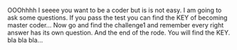 OOOhhhh I seeee you want to be a coder but is is not easy. I am going to ask some questions. If you pass the test you can find the KEY of becoming master coder... Now go and find the challenge1 and remember every right answer has its own question. And the end of the rode. You will find the KEY. bla bla bla...

